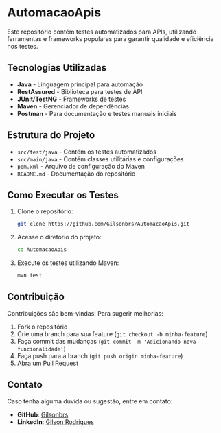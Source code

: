 # AutomacaoApis

Este repositório contém testes automatizados para APIs, utilizando ferramentas e frameworks populares para garantir qualidade e eficiência nos testes.

## Tecnologias Utilizadas

- **Java** - Linguagem principal para automação
- **RestAssured** - Biblioteca para testes de API
- **JUnit/TestNG** - Frameworks de testes
- **Maven** - Gerenciador de dependências
- **Postman** - Para documentação e testes manuais iniciais

## Estrutura do Projeto

- `src/test/java` - Contém os testes automatizados
- `src/main/java` - Contém classes utilitárias e configurações
- `pom.xml` - Arquivo de configuração do Maven
- `README.md` - Documentação do repositório

## Como Executar os Testes

1. Clone o repositório:
   ```sh
   git clone https://github.com/Gilsonbrs/AutomacaoApis.git
   ```

2. Acesse o diretório do projeto:
   ```sh
   cd AutomacaoApis
   ```

3. Execute os testes utilizando Maven:
   ```sh
   mvn test
   ```

## Contribuição

Contribuições são bem-vindas! Para sugerir melhorias:
1. Fork o repositório
2. Crie uma branch para sua feature (`git checkout -b minha-feature`)
3. Faça commit das mudanças (`git commit -m 'Adicionando nova funcionalidade'`)
4. Faça push para a branch (`git push origin minha-feature`)
5. Abra um Pull Request

## Contato

Caso tenha alguma dúvida ou sugestão, entre em contato:
- **GitHub**: [Gilsonbrs](https://github.com/Gilsonbrs)
- **LinkedIn**: [Gilson Rodrigues](https://www.linkedin.com/in/gilson-rodrigues/)

